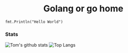 <h1 align="center">Golang or go home</h1>

```
fmt.Println("Hello World")
```

### Stats

![Tom's github stats](https://github-readme-stats.vercel.app/api?username=tpranjic-tgm&show_icons=true&theme=highcontrast&include_all_commits=true&hide=issues&count_private=true)
![Top Langs](https://github-readme-stats.vercel.app/api/top-langs/?username=tpranjic-tgm&layout=compact&theme=highcontrast&langs_count=6)
